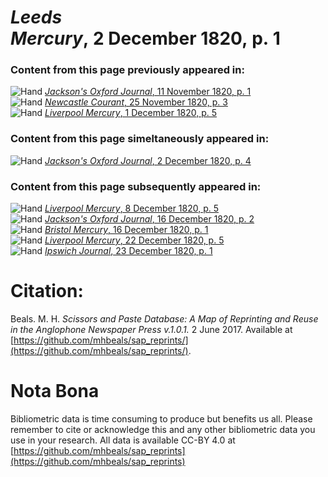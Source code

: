 # *Leeds Mercury*, 2 December 1820, p. 1  
  
### Content from this page previously appeared in:  
![Hand](http://scissorsandpaste.net/wp-content/uploads/2017/06/smallhandpointer.png) [*Jackson's Oxford Journal*, 11 November 1820, p. 1](https://mhbeals.github.io/sap_html/Jackson's-Oxford-Journal/Jackson's-Oxford-Journal-11-November-1820-p-1)  
![Hand](http://scissorsandpaste.net/wp-content/uploads/2017/06/smallhandpointer.png) [*Newcastle Courant*, 25 November 1820, p. 3](https://mhbeals.github.io/sap_html/Newcastle-Courant/Newcastle-Courant-25-November-1820-p-3)  
![Hand](http://scissorsandpaste.net/wp-content/uploads/2017/06/smallhandpointer.png) [*Liverpool Mercury*, 1 December 1820, p. 5](https://mhbeals.github.io/sap_html/Liverpool-Mercury/Liverpool-Mercury-1-December-1820-p-5)  
  
### Content from this page simeltaneously appeared in:  
![Hand](http://scissorsandpaste.net/wp-content/uploads/2017/06/smallhandpointer.png) [*Jackson's Oxford Journal*, 2 December 1820, p. 4](https://mhbeals.github.io/sap_html/Jackson's-Oxford-Journal/Jackson's-Oxford-Journal-2-December-1820-p-4)  
  
### Content from this page subsequently appeared in:  
![Hand](http://scissorsandpaste.net/wp-content/uploads/2017/06/smallhandpointer.png) [*Liverpool Mercury*, 8 December 1820, p. 5](https://mhbeals.github.io/sap_html/Liverpool-Mercury/Liverpool-Mercury-8-December-1820-p-5)  
![Hand](http://scissorsandpaste.net/wp-content/uploads/2017/06/smallhandpointer.png) [*Jackson's Oxford Journal*, 16 December 1820, p. 2](https://mhbeals.github.io/sap_html/Jackson's-Oxford-Journal/Jackson's-Oxford-Journal-16-December-1820-p-2)  
![Hand](http://scissorsandpaste.net/wp-content/uploads/2017/06/smallhandpointer.png) [*Bristol Mercury*, 16 December 1820, p. 1](https://mhbeals.github.io/sap_html/Bristol-Mercury/Bristol-Mercury-16-December-1820-p-1)  
![Hand](http://scissorsandpaste.net/wp-content/uploads/2017/06/smallhandpointer.png) [*Liverpool Mercury*, 22 December 1820, p. 5](https://mhbeals.github.io/sap_html/Liverpool-Mercury/Liverpool-Mercury-22-December-1820-p-5)  
![Hand](http://scissorsandpaste.net/wp-content/uploads/2017/06/smallhandpointer.png) [*Ipswich Journal*, 23 December 1820, p. 1](https://mhbeals.github.io/sap_html/Ipswich-Journal/Ipswich-Journal-23-December-1820-p-1)  


# Citation: 

Beals. M. H. *Scissors and Paste Database: A Map of Reprinting and Reuse in the Anglophone Newspaper Press v.1.0.1.* 2 June 2017. Available at [https://github.com/mhbeals/sap_reprints/](https://github.com/mhbeals/sap_reprints/). 

# Nota Bona

Bibliometric data is time consuming to produce but benefits us all. Please remember to cite or acknowledge this and any other bibliometric data you use in your research. All data is available CC-BY 4.0 at [https://github.com/mhbeals/sap_reprints](https://github.com/mhbeals/sap_reprints)